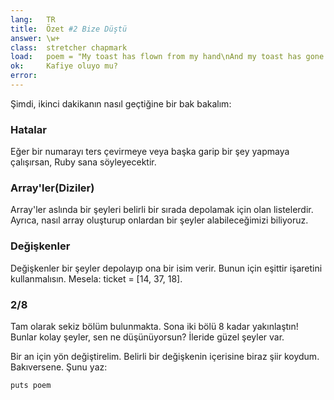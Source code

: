 ```yaml
---
lang:   TR
title:  Özet #2 Bize Düştü
answer: \w+
class:  stretcher chapmark
load:   poem = "My toast has flown from my hand\nAnd my toast has gone to the moon.\nBut when I saw it on television,\nPlanting our flag on Halley's comet,\nMore still did I want to eat it.\n"
ok:     Kafiye oluyo mu?
error:
---
```


Şimdi, ikinci dakikanın nasıl geçtiğine bir bak bakalım:

### Hatalar
Eğer bir numarayı ters çevirmeye veya başka garip bir şey yapmaya çalışırsan, Ruby sana söyleyecektir.

### Array'ler(Diziler)
Array'ler aslında bir şeyleri belirli bir sırada depolamak için olan listelerdir.
Ayrıca, nasıl array oluşturup onlardan bir şeyler alabileceğimizi biliyoruz.

### Değişkenler
Değişkenler bir şeyler depolayıp ona bir isim verir. Bunun için eşittir işaretini kullanmalısın. Mesela:
ticket = [14, 37, 18].

### 2/8
Tam olarak sekiz bölüm bulunmakta. Sona iki bölü 8 kadar yakınlaştın! Bunlar kolay şeyler,
sen ne düşünüyorsun? İleride güzel şeyler var.

Bir an için yön değiştirelim. Belirli bir değişkenin içerisine biraz şiir koydum.
Bakıversene. Şunu yaz:

    puts poem
